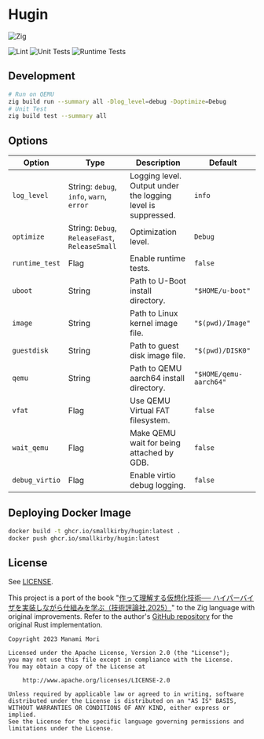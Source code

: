 # Hugin

![Zig](https://shields.io/badge/Zig-v0%2E15%2E1-blue?logo=zig&color=F7A41D&style=for-the-badge)

![Lint](https://github.com/smallkirby/hugin/actions/workflows/lint.yml/badge.svg)
![Unit Tests](https://github.com/smallkirby/hugin/actions/workflows/unittest.yml/badge.svg)
![Runtime Tests](https://github.com/smallkirby/hugin/actions/workflows/rtt.yml/badge.svg)

## Development

```bash
# Run on QEMU
zig build run --summary all -Dlog_level=debug -Doptimize=Debug
# Unit Test
zig build test --summary all
```

## Options

| Option | Type | Description | Default |
|---|---|---|---|
| `log_level` | String: `debug`, `info`, `warn`, `error` | Logging level. Output under the logging level is suppressed. | `info` |
| `optimize` | String: `Debug`, `ReleaseFast`, `ReleaseSmall` | Optimization level. | `Debug` |
| `runtime_test` | Flag | Enable runtime tests. | `false` |
| `uboot` | String | Path to U-Boot install directory. | `"$HOME/u-boot"` |
| `image` | String | Path to Linux kernel image file. | `"$(pwd)/Image"` |
| `guestdisk` | String | Path to guest disk image file. | `"$(pwd)/DISK0"` |
| `qemu` | String | Path to QEMU aarch64 install directory. | `"$HOME/qemu-aarch64"` |
| `vfat` | Flag | Use QEMU Virtual FAT filesystem. | `false` |
| `wait_qemu` | Flag | Make QEMU wait for being attached by GDB. | `false` |
| `debug_virtio` | Flag | Enable virtio debug logging. | `false` |

## Deploying Docker Image

```bash
docker build -t ghcr.io/smallkirby/hugin:latest .
docker push ghcr.io/smallkirby/hugin:latest
```

## License

See [LICENSE](LICENSE).

This project is a port of the book "[作って理解する仮想化技術─⁠─ ハイパーバイザを実装しながら仕組みを学ぶ（技術評論社,2025）](https://gihyo.jp/book/2025/978-4-297-15012-9)" to the Zig language with original improvements. Refer to the author's [GitHub repository](https://github.com/PG-MANA/MiniVisor) for the original Rust implementation.

```LICENSE
Copyright 2023 Manami Mori

Licensed under the Apache License, Version 2.0 (the "License");
you may not use this file except in compliance with the License.
You may obtain a copy of the License at

    http://www.apache.org/licenses/LICENSE-2.0

Unless required by applicable law or agreed to in writing, software
distributed under the License is distributed on an "AS IS" BASIS,
WITHOUT WARRANTIES OR CONDITIONS OF ANY KIND, either express or implied.
See the License for the specific language governing permissions and
limitations under the License.
```
